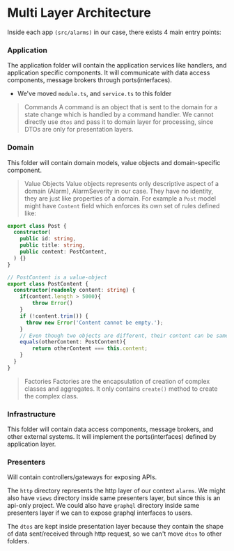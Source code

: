 # Multi Layer Architecture

Inside each app `(src/alarms)` in our case, there exists 4 main entry points:

### Application
The application folder will contain the application services like handlers, and application specific components. It will communicate with data access components, message brokers through ports(interfaces).
- We've moved `module.ts`, and `service.ts` to this folder


> Commands
A command is an object that is sent to the domain for a state change which is handled by a command handler. We cannot directly use `dtos` and pass it to domain layer for processing, since DTOs are only for presentation layers.


### Domain
This folder will contain domain models, value objects and domain-specific component.

> Value Objects
Value objects represents only descriptive aspect of a domain (Alarm), AlarmSeverity in our case. They have no identity, they are just like properties of a domain. For example a `Post` model might have `Content` field which enforces its own set of rules defined like: 
```domain/post.ts
export class Post {
  constructor(
    public id: string,
    public title: string,
    public content: PostContent,
  ) {}
}
```
```domain/value-objects/post-content.ts
// PostContent is a value-object
export class PostContent {
  constructor(readonly content: string) {
    if(content.length > 5000){
        throw Error()
    }
    if (!content.trim()) {
      throw new Error('Content cannot be empty.');
    }
    // Even though two objects are different, their content can be same
    equals(otherContent: PostContent){
        return otherContent === this.content;
    }
  }
}

``` 
> Factories
Factories are the encapsulation of creation of complex classes and aggregates. It only contains `create()` method to create the complex class.

### Infrastructure
This folder will contain data access components, message brokers, and other external systems. It will implement the ports(interfaces) defined by application layer.

### Presenters
Will contain controllers/gateways for exposing APIs.

The `http` directory represents the http layer of our context `alarms`.
We might also have `views` directory inside same presenters layer, but since this is an api-only project.
We could also have `graphql` directory inside same presenters layer if we can to expose graphql interfaces to users. 

The `dtos` are kept inside presentation layer because they contain the shape of data sent/received through http request, so we can't move `dtos` to other folders.